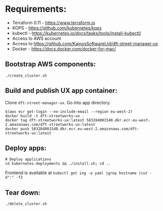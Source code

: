 # Requirements:
- Terraform 0.11 - https://www.terraform.io
- KOPS - https://github.com/kubernetes/kops
- kubectl - https://kubernetes.io/docs/tasks/tools/install-kubectl/
- Access to AWS account
- Access to https://github.com/KainosSoftwareLtd/dft-street-manager-ux
- Docker - https://docs.docker.com/docker-for-mac/

## Bootstrap AWS components:
```
./create_cluster.sh
```

## Build and publish UX app container:
Clone `dft-street-manager-ux`. Go into app directory.

```
$(aws ecr get-login --no-include-email --region eu-west-2)
docker build -t dft-streetworks-ux .
docker tag dft-streetworks-ux:latest 583284001540.dkr.ecr.eu-west-2.amazonaws.com/dft-streetworks-ux:latest
docker push 583284001540.dkr.ecr.eu-west-2.amazonaws.com/dft-streetworks-ux:latest
```

## Deploy apps:
```
# Deploy applications
cd kubernetes-deployments && ./install.sh; cd ..
```

Frontend is available at `kubectl get ing -o yaml |grep hostname |cut -d":" -f2`

## Tear down:
```
./delete_cluster.sh
```
